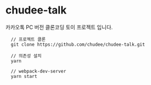# chudee-talk

카카오톡 PC 버전 클론코딩 토이 프로젝트 입니다.

```
  // 프로젝트 클론
  git clone https://github.com/chudee/chudee-talk.git

  // 의존성 설치
  yarn

  // webpack-dev-server
  yarn start
```
